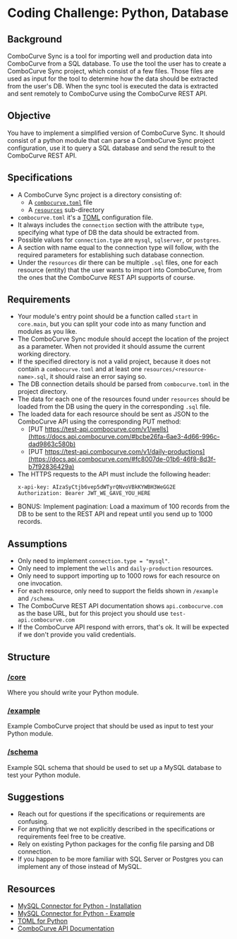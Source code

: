 # Coding Challenge: Python, Database

## Background

ComboCurve Sync is a tool for importing well and production data into ComboCurve from a SQL database. To use the tool the user has to create a ComboCurve Sync project, which consist of a few files. Those files are used as input for the tool to determine how the data should be extracted from the user's DB. When the sync tool is executed the data is extracted and sent remotely to ComboCurve using the ComboCurve REST API.

## Objective

You have to implement a simplified version of ComboCurve Sync. It should consist of a python module that can parse a ComboCurve Sync project configuration, use it to query a SQL database and send the result to the ComboCurve REST API.

## Specifications

- A ComboCurve Sync project is a directory consisting of:
  - A [`combocurve.toml`](./example/combocurve.toml) file
  - A [`resources`](./example/resources) sub-directory
- `combocurve.toml` it's a [TOML](https://en.wikipedia.org/wiki/TOML) configuration file.
- It always includes the `connection` section with the attribute `type`, specifying what type of DB the data should be extracted from.
- Possible values for `connection.type` are `mysql`, `sqlserver`, or `postgres`.
- A section with name equal to the connection type will follow, with the required parameters for establishing such database connection.
- Under the `resources` dir there can be multiple `.sql` files, one for each resource (entity) that the user wants to import into ComboCurve, from the ones that the ComboCurve REST API supports of course.

## Requirements

- Your module's entry point should be a function called `start` in `core.main`, but you can split your code into as many function and modules as you like.
- The ComboCurve Sync module should accept the location of the project as a parameter. When not provided it should assume the current working directory.
- If the specified directory is not a valid project, because it does not contain a `combocurve.toml` and at least one `resources/<resource-name>.sql`, it should raise an error saying so.
- The DB connection details should be parsed from `combocurve.toml` in the project directory.
- The data for each one of the resources found under `resources` should be loaded from the DB using the query in the corresponding `.sql` file.
- The loaded data for each resource should be sent as JSON to the ComboCurve API using the corresponding PUT method:
  - [PUT https://test-api.combocurve.com/v1/wells](https://docs.api.combocurve.com/#bcbe26fa-6ae3-4d66-996c-dad9863c580b)
  - [PUT https://test-api.combocurve.com/v1/daily-productions](https://docs.api.combocurve.com/#fc8007de-01b6-46f8-8d3f-b7f92836429a)
- The HTTPS requests to the API must include the following header:
  ```
  x-api-key: AIzaSyCtjb6vep5dWTyrQNvoVBkKYWBH3WeGG2E
  Authorization: Bearer JWT_WE_GAVE_YOU_HERE
  ```
- BONUS: Implement pagination: Load a maximum of 100 records from the DB to be sent to the REST API and repeat until you send up to 1000 records.

## Assumptions

- Only need to implement `connection.type = "mysql"`.
- Only need to implement the `wells` and `daily-production` resources.
- Only need to support importing up to 1000 rows for each resource on one invocation.
- For each resource, only need to support the fields shown in `/example` and `/schema`.
- The ComboCurve REST API documentation shows `api.combocurve.com` as the base URL, but for this project you should use `test-api.combocurve.com`
- If the ComboCurve API respond with errors, that's ok. It will be expected if we don't provide you valid credentials.

## Structure

### [/core](./core)

Where you should write your Python module.

### [/example](./example)

Example ComboCurve project that should be used as input to test your Python module.

### [/schema](./schema)

Example SQL schema that should be used to set up a MySQL database to test your Python module.

## Suggestions

- Reach out for questions if the specifications or requirements are confusing.
- For anything that we not explicitly described in the specifications or requirements feel free to be creative.
- Rely on existing Python packages for the config file parsing and DB connection.
- If you happen to be more familiar with SQL Server or Postgres you can implement any of those instead of MySQL.

## Resources

- [MySQL Connector for Python - Installation](https://dev.mysql.com/doc/connector-python/en/connector-python-installation-binary.html)
- [MySQL Connector for Python - Example](https://dev.mysql.com/doc/connector-python/en/connector-python-example-cursor-select.html)
- [TOML for Python](https://pypi.org/project/toml/)
- [ComboCurve API Documentation](https://docs.api.combocurve.com/)

